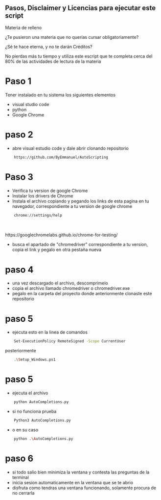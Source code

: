 ## Pasos, Disclaimer y Licencias para ejecutar este script

Materia de relleno 

¿Te pusieron una materia que no querías cursar obligatoriamente? 

¿Sé te hace eterna, y no te darán Créditos? 

No pierdas más tu tiempo y utiliza este escript que te completa cerca del 80% de las actividades de lectura de la materia 

# Paso 1
Tener instalado en tu sistema los siguientes elementos

- visual studio code
- python
- Google Chrome

# paso 2 
- abre visual estudio code y dale abrir clonando repositorio
```sh
    https://github.com/ByEmmanuel/AutoScripting
```

# Paso 3
- Verifica tu version de google Chrome
- Instalar los drivers de Chrome
- Instala el archivo copiando y pegando los links de esta pagina en tu navegador, correspondiente a tu version de google chrome

```sh
    chrome://settings/help
```
<br>
<br>
https://googlechromelabs.github.io/chrome-for-testing/

- busca el apartado de "chromedriver" correspondiente a tu version, copia el link y pegalo en otra pestaña nueva

# paso 4
- una vez descargado el archivo, descomprimelo
- copia el archivo llamado chromedriver o chromedriver.exe 
- pegalo en la carpeta del proyecto donde anteriormente clonaste este repositorio

# paso 5
- ejecuta esto en la linea de comandos

```sh
    Set-ExecutionPolicy RemoteSigned -Scope CurrentUser
```
posteriormente 
```sh
    .\Setup_Windows.ps1
```

# paso 5 
- ejecuta el archivo 
```sh
    python AutoCompletions.py
```
- si no funciona prueba
    
```sh
    Python3 AutoCompletions.py
```
- o en su caso

```sh
    python .\AutoCompletions.py
```

# paso 6
- si todo salio bien minimiza la ventana y contesta las preguntas de la terminal
- inicia sesion automaticamente en la ventana que se te abrio
- disfruta como tendras una ventana funcionando, solamente procura de no cerrarla
